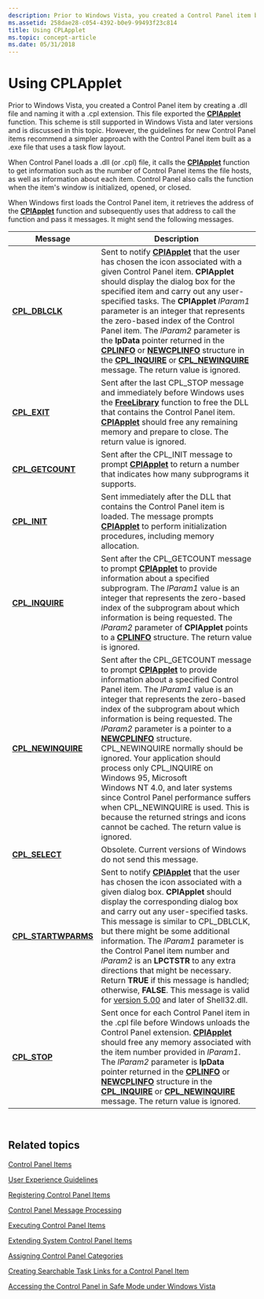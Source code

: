 ```yaml
---
description: Prior to Windows Vista, you created a Control Panel item by creating a .dll file and naming it with a .cpl extension.
ms.assetid: 258dae28-c054-4392-b0e9-99493f23c814
title: Using CPLApplet
ms.topic: concept-article
ms.date: 05/31/2018
---
```


# Using CPLApplet

Prior to Windows Vista, you created a Control Panel item by creating a .dll file and naming it with a .cpl extension. This file exported the [**CPlApplet**](/windows/win32/api/cpl/nc-cpl-applet_proc) function. This scheme is still supported in Windows Vista and later versions and is discussed in this topic. However, the guidelines for new Control Panel items recommend a simpler approach with the Control Panel item built as a .exe file that uses a task flow layout.

When Control Panel loads a .dll (or .cpl) file, it calls the [**CPlApplet**](/windows/win32/api/cpl/nc-cpl-applet_proc) function to get information such as the number of Control Panel items the file hosts, as well as information about each item. Control Panel also calls the function when the item's window is initialized, opened, or closed.

When Windows first loads the Control Panel item, it retrieves the address of the [**CPlApplet**](/windows/win32/api/cpl/nc-cpl-applet_proc) function and subsequently uses that address to call the function and pass it messages. It might send the following messages.



| Message                                     | Description                                                                                                                                                                                                                                                                                                                                                                                                                                                                                                                                                                                                                                                                                        |
|---------------------------------------------|----------------------------------------------------------------------------------------------------------------------------------------------------------------------------------------------------------------------------------------------------------------------------------------------------------------------------------------------------------------------------------------------------------------------------------------------------------------------------------------------------------------------------------------------------------------------------------------------------------------------------------------------------------------------------------------------------|
| [**CPL\_DBLCLK**](cpl-dblclk.md)           | Sent to notify [**CPlApplet**](/windows/win32/api/cpl/nc-cpl-applet_proc) that the user has chosen the icon associated with a given Control Panel item. **CPlApplet** should display the dialog box for the specified item and carry out any user-specified tasks. The **CPlApplet** *lParam1* parameter is an integer that represents the zero-based index of the Control Panel item. The *lParam2* parameter is the **lpData** pointer returned in the [**CPLINFO**](/windows/win32/api/cpl/ns-cpl-cplinfo) or [**NEWCPLINFO**](/windows/win32/api/cpl/ns-cpl-newcplinfoa) structure in the [**CPL\_INQUIRE**](cpl-inquire.md) or [**CPL\_NEWINQUIRE**](cpl-newinquire.md) message. The return value is ignored.                                                                |
| [**CPL\_EXIT**](cpl-exit.md)               | Sent after the last CPL\_STOP message and immediately before Windows uses the [**FreeLibrary**](/windows/win32/api/libloaderapi/nf-libloaderapi-freelibrary) function to free the DLL that contains the Control Panel item. [**CPlApplet**](/windows/win32/api/cpl/nc-cpl-applet_proc) should free any remaining memory and prepare to close. The return value is ignored.                                                                                                                                                                                                                                                                                                                                                                                                |
| [**CPL\_GETCOUNT**](cpl-getcount.md)       | Sent after the CPL\_INIT message to prompt [**CPlApplet**](/windows/win32/api/cpl/nc-cpl-applet_proc) to return a number that indicates how many subprograms it supports.                                                                                                                                                                                                                                                                                                                                                                                                                                                                                                                                                      |
| [**CPL\_INIT**](cpl-init.md)               | Sent immediately after the DLL that contains the Control Panel item is loaded. The message prompts [**CPlApplet**](/windows/win32/api/cpl/nc-cpl-applet_proc) to perform initialization procedures, including memory allocation.                                                                                                                                                                                                                                                                                                                                                                                                                                                                                               |
| [**CPL\_INQUIRE**](cpl-inquire.md)         | Sent after the CPL\_GETCOUNT message to prompt [**CPlApplet**](/windows/win32/api/cpl/nc-cpl-applet_proc) to provide information about a specified subprogram. The *lParam1* value is an integer that represents the zero-based index of the subprogram about which information is being requested. The *lParam2* parameter of **CPlApplet** points to a [**CPLINFO**](/windows/win32/api/cpl/ns-cpl-cplinfo) structure. The return value is ignored.                                                                                                                                                                                                                                                                                                    |
| [**CPL\_NEWINQUIRE**](cpl-newinquire.md)   | Sent after the CPL\_GETCOUNT message to prompt [**CPlApplet**](/windows/win32/api/cpl/nc-cpl-applet_proc) to provide information about a specified Control Panel item. The *lParam1* value is an integer that represents the zero-based index of the subprogram about which information is being requested. The *lParam2* parameter is a pointer to a [**NEWCPLINFO**](/windows/win32/api/cpl/ns-cpl-newcplinfoa) structure. CPL\_NEWINQUIRE normally should be ignored. Your application should process only CPL\_INQUIRE on Windows 95, Microsoft Windows NT 4.0, and later systems since Control Panel performance suffers when CPL\_NEWINQUIRE is used. This is because the returned strings and icons cannot be cached. The return value is ignored. |
| [**CPL\_SELECT**](cpl-select.md)           | Obsolete. Current versions of Windows do not send this message.                                                                                                                                                                                                                                                                                                                                                                                                                                                                                                                                                                                                                                    |
| [**CPL\_STARTWPARMS**](cpl-startwparms.md) | Sent to notify [**CPlApplet**](/windows/win32/api/cpl/nc-cpl-applet_proc) that the user has chosen the icon associated with a given dialog box. **CPlApplet** should display the corresponding dialog box and carry out any user-specified tasks. This message is similar to CPL\_DBLCLK, but there might be some additional information. The *lParam1* parameter is the Control Panel item number and *lParam2* is an **LPCTSTR** to any extra directions that might be necessary. Return **TRUE** if this message is handled; otherwise, **FALSE**. This message is valid for [version 5.00](versions.md) and later of Shell32.dll.                                                                                         |
| [**CPL\_STOP**](cpl-stop.md)               | Sent once for each Control Panel item in the .cpl file before Windows unloads the Control Panel extension. [**CPlApplet**](/windows/win32/api/cpl/nc-cpl-applet_proc) should free any memory associated with the item number provided in *lParam1*. The *lParam2* parameter is **lpData** pointer returned in the [**CPLINFO**](/windows/win32/api/cpl/ns-cpl-cplinfo) or [**NEWCPLINFO**](/windows/win32/api/cpl/ns-cpl-newcplinfoa) structure in the [**CPL\_INQUIRE**](cpl-inquire.md) or [**CPL\_NEWINQUIRE**](cpl-newinquire.md) message. The return value is ignored.                                                                                                                                                                                                       |



 

## Related topics

<dl> <dt>

[Control Panel Items](control-panel-applications.md)
</dt> <dt>

[User Experience Guidelines](user-experience-guidelines.md)
</dt> <dt>

[Registering Control Panel Items](registering-control-panel-items.md)
</dt> <dt>

[Control Panel Message Processing](message-processing.md)
</dt> <dt>

[Executing Control Panel Items](executing-control-panel-items.md)
</dt> <dt>

[Extending System Control Panel Items](extending-system-control-panel-items.md)
</dt> <dt>

[Assigning Control Panel Categories](assigning-control-panel-categories.md)
</dt> <dt>

[Creating Searchable Task Links for a Control Panel Item](creating-searchable-task-links.md)
</dt> <dt>

[Accessing the Control Panel in Safe Mode under Windows Vista](accessing-the-cp-in-safe-mode-under-vista.md)
</dt> </dl>

 

 
